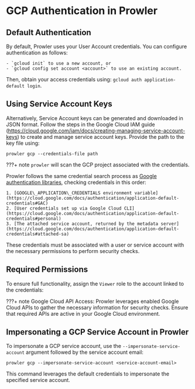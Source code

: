 # GCP Authentication in Prowler

## Default Authentication

By default, Prowler uses your User Account credentials. You can configure authentication as follows:

    - `gcloud init` to use a new account, or
    - `gcloud config set account <account>` to use an existing account.

Then, obtain your access credentials using: `gcloud auth application-default login`.

## Using Service Account Keys

Alternatively, Service Account keys can be generated and downloaded in JSON format. Follow the steps in the Google Cloud IAM guide (https://cloud.google.com/iam/docs/creating-managing-service-account-keys) to create and manage service account keys. Provide the path to the key file using:

```console
prowler gcp --credentials-file path
```

???+ note
    `prowler` will scan the GCP project associated with the credentials.

Prowler follows the same credential search process as [Google authentication libraries](https://cloud.google.com/docs/authentication/application-default-credentials#search_order), checking credentials in this order:

    1. [GOOGLE\_APPLICATION\_CREDENTIALS environment variable](https://cloud.google.com/docs/authentication/application-default-credentials#GAC)
    2. [User credentials set up via Google Cloud CLI](https://cloud.google.com/docs/authentication/application-default-credentials#personal)
    3. [The attached service account, returned by the metadata server](https://cloud.google.com/docs/authentication/application-default-credentials#attached-sa)

These credentials must be associated with a user or service account with the necessary permissions to perform security checks.

## Required Permissions

To ensure full functionality, assign the `Viewer` role to the account linked to the credentials:

???+ note
    Google Cloud API Access: Prowler leverages enabled Google Cloud APIs to gather the necessary information for security checks. Ensure that required APIs are active in your Google Cloud environment.

## Impersonating a GCP Service Account in Prowler

To impersonate a GCP service account, use the `--impersonate-service-account` argument followed by the service account email:

```console
prowler gcp --impersonate-service-account <service-account-email>
```

This command leverages the default credentials to impersonate the specified service account.
